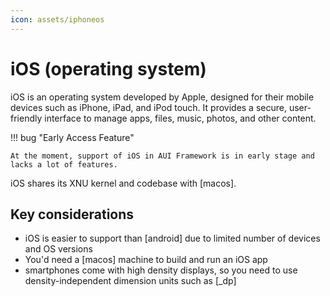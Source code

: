 ```yaml
---
icon: assets/iphoneos
---
```


# iOS (operating system)

iOS is an operating system developed by Apple, designed for their mobile devices such as iPhone, iPad, and iPod touch.
It provides a secure, user-friendly interface to manage apps, files, music, photos, and other content.


!!! bug "Early Access Feature"

    At the moment, support of iOS in AUI Framework is in early stage and lacks a lot of features.

iOS shares its XNU kernel and codebase with [macos].

## Key considerations

- iOS is easier to support than [android] due to limited number of devices and OS versions
- You'd need a [macos] machine to build and run an iOS app
- smartphones come with high density displays, so you need to use density-independent dimension units such as [_dp]
